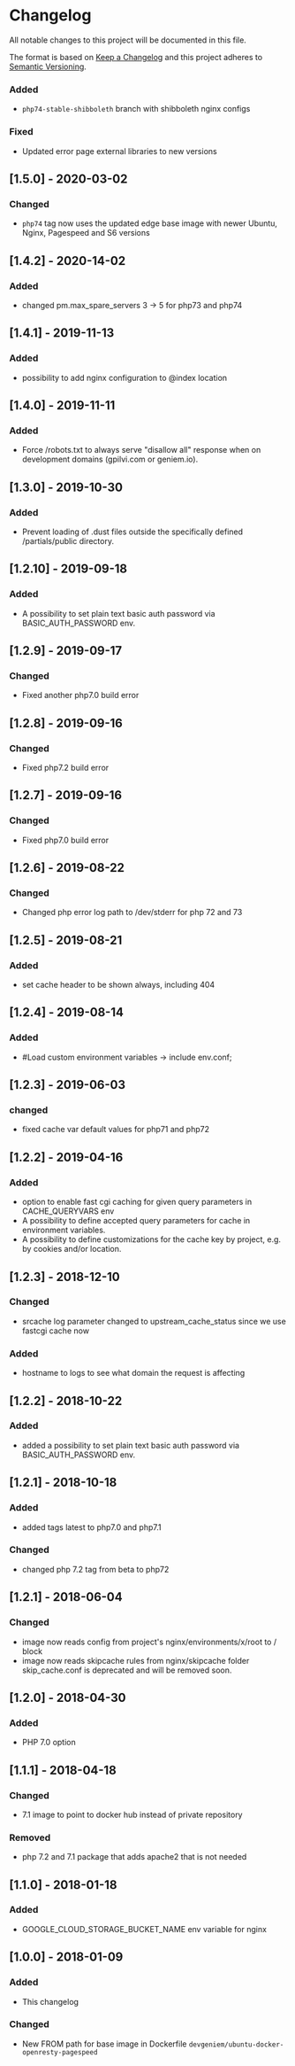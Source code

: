 # Changelog
All notable changes to this project will be documented in this file.

The format is based on [Keep a Changelog](http://keepachangelog.com/en/1.0.0/)
and this project adheres to [Semantic Versioning](http://semver.org/spec/v2.0.0.html).

### Added
- `php74-stable-shibboleth` branch with shibboleth nginx configs

### Fixed
- Updated error page external libraries to new versions

## [1.5.0] - 2020-03-02

### Changed
- `php74` tag now uses the updated edge base image with newer Ubuntu, Nginx, Pagespeed and S6 versions

## [1.4.2] - 2020-14-02

### Added
- changed pm.max_spare_servers 3 -> 5 for php73 and php74

## [1.4.1] - 2019-11-13

### Added
- possibility to add nginx configuration to @index location

## [1.4.0] - 2019-11-11

### Added
- Force /robots.txt to always serve "disallow all" response when on development domains (gpilvi.com or geniem.io).

## [1.3.0] - 2019-10-30

### Added
- Prevent loading of .dust files outside the specifically defined /partials/public directory.

## [1.2.10] - 2019-09-18

### Added
- A possibility to set plain text basic auth password via BASIC_AUTH_PASSWORD env.

## [1.2.9] - 2019-09-17

### Changed
- Fixed another php7.0 build error

## [1.2.8] - 2019-09-16

### Changed
- Fixed php7.2 build error

## [1.2.7] - 2019-09-16

### Changed
- Fixed php7.0 build error

## [1.2.6] - 2019-08-22

### Changed
- Changed php error log path to /dev/stderr for php 72 and 73

## [1.2.5] - 2019-08-21

### Added 
- set cache header to be shown always, including 404

## [1.2.4] - 2019-08-14

### Added 
- #Load custom environment variables -> include env.conf;

## [1.2.3] - 2019-06-03

### changed
- fixed cache var default values for php71 and php72

## [1.2.2] - 2019-04-16

### Added
- option to enable fast cgi caching for given query parameters in CACHE_QUERYVARS env
- A possibility to define accepted query parameters for cache in environment variables.
- A possibility to define customizations for the cache key by project, e.g. by cookies and/or location.

## [1.2.3] - 2018-12-10

### Changed
- srcache log parameter changed to upstream_cache_status since we use fastcgi cache now

### Added
- hostname to logs to see what domain the request is affecting

## [1.2.2] - 2018-10-22

### Added
- added a possibility to set plain text basic auth password via BASIC_AUTH_PASSWORD env.

## [1.2.1] - 2018-10-18

### Added
- added tags latest to php7.0 and php7.1

### Changed
- changed php 7.2 tag from beta to php72

## [1.2.1] - 2018-06-04
### Changed
- image now reads config from project's nginx/environments/x/root to / block
- image now reads skipcache rules from nginx/skipcache folder skip_cache.conf is deprecated and will be removed soon. 

## [1.2.0] - 2018-04-30
### Added
- PHP 7.0 option

## [1.1.1] - 2018-04-18
### Changed
- 7.1 image to point to docker hub instead of private repository

### Removed
- php 7.2 and 7.1 package that adds apache2 that is not needed

## [1.1.0] - 2018-01-18
### Added
- GOOGLE_CLOUD_STORAGE_BUCKET_NAME env variable for nginx

## [1.0.0] - 2018-01-09
### Added
- This changelog

### Changed
- New FROM path for base image in Dockerfile `devgeniem/ubuntu-docker-openresty-pagespeed`
